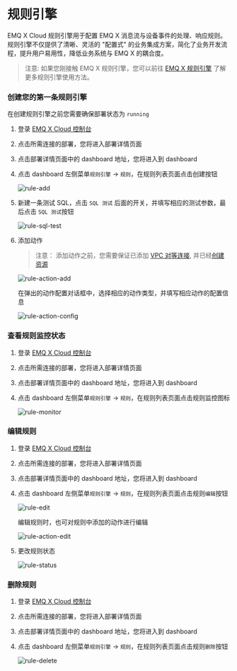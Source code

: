 # 规则引擎
EMQ X Cloud 规则引擎用于配置 EMQ X 消息流与设备事件的处理、响应规则。规则引擎不仅提供了清晰、灵活的 "配置式" 的业务集成方案，简化了业务开发流程，提升用户易用性，降低业务系统与 EMQ X 的耦合度。

> 注意: 如果您刚接触 EMQ X 规则引擎，您可以前往 [EMQ X 规则引擎](<https://docs.emqx.io/broker/latest/cn/rule/rule-engine.html>) 了解更多规则引擎使用方法。



### 创建您的第一条规则引擎

在创建规则引擎之前您需要确保部署状态为 `running `

1. 登录 [EMQ X Cloud 控制台](https://cloud.emqx.io/console/)

2. 点击所需连接的部署，您将进入部署详情页面

3. 点击部署详情页面中的 dashboard 地址，您将进入到 dashboard

4. 点击 dashboard 左侧菜单`规则引擎` → `规则`，在规则列表页面点击创建按钮

   ![rule-add](../../../_assets/deployments/dashboard/rule_engine/rule-add.png)

5. 新建一条测试 SQL，点击 `SQL 测试` 后面的开关，并填写相应的测试参数，最后点击 `SQL 测试`按钮

   ![rule-sql-test](../../../_assets/deployments/dashboard/rule_engine/rule-sql-test.png)

6. 添加动作

   > 注意： 添加动作之前，您需要保证已添加 [VPC 对等连接](), 并已经[创建资源](./)

   ![rule-action-add](../../../_assets/deployments/dashboard/rule_engine/rule-action-add.png)

   在弹出的动作配置对话框中，选择相应的动作类型，并填写相应动作的配置信息

   ![rule-action-config](../../../_assets/deployments/dashboard/rule_engine/rule-action-config.png)



### 查看规则监控状态

1. 登录 [EMQ X Cloud 控制台](https://cloud.emqx.io/console/)

2. 点击所需连接的部署，您将进入部署详情页面

3. 点击部署详情页面中的 dashboard 地址，您将进入到 dashboard

4. 点击 dashboard 左侧菜单`规则引擎` → `规则`，在规则列表页面点击规则监控图标

   ![rule-monitor](../../../_assets/deployments/dashboard/rule_engine/rule-monitor.png)



### 编辑规则

1. 登录 [EMQ X Cloud 控制台](https://cloud.emqx.io/console/)

2. 点击所需连接的部署，您将进入部署详情页面

3. 点击部署详情页面中的 dashboard 地址，您将进入到 dashboard

4. 点击 dashboard 左侧菜单`规则引擎` → `规则`，在规则列表页面点击规则`编辑`按钮

   ![rule-edit](../../../_assets/deployments/dashboard/rule_engine/rule-edit.png)

   编辑规则时，也可对规则中添加的动作进行编辑

   ![rule-action-edit](../../../_assets/deployments/dashboard/rule_engine/rule-action-edit.png)

5. 更改规则状态

   ![rule-status](../../../_assets/deployments/dashboard/rule_engine/rule-status.png)



### 删除规则

1. 登录 [EMQ X Cloud 控制台](https://cloud.emqx.io/console/)

2. 点击所需连接的部署，您将进入部署详情页面

3. 点击部署详情页面中的 dashboard 地址，您将进入到 dashboard

4. 点击 dashboard 左侧菜单`规则引擎` → `规则`，在规则列表页面点击规则`删除`按钮

   ![rule-delete](../../../_assets/deployments/dashboard/rule_engine/rule-delete.png)